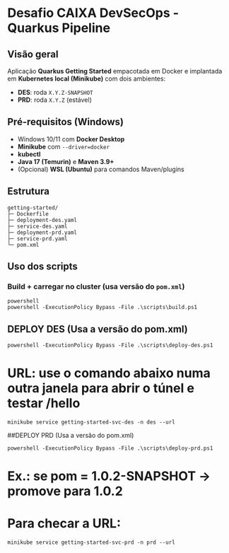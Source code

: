 # Desafio CAIXA DevSecOps - Quarkus Pipeline

## Visão geral
Aplicação **Quarkus Getting Started** empacotada em Docker e implantada em **Kubernetes local (Minikube)** com dois ambientes:
- **DES**: roda `X.Y.Z-SNAPSHOT`
- **PRD**: roda `X.Y.Z` (estável)

## Pré-requisitos (Windows)
- Windows 10/11 com **Docker Desktop**
- **Minikube** com `--driver=docker`
- **kubectl**
- **Java 17 (Temurin)** e **Maven 3.9+**
- (Opcional) **WSL (Ubuntu)** para comandos Maven/plugins

## Estrutura
```
getting-started/
├─ Dockerfile
├─ deployment-des.yaml
├─ service-des.yaml
├─ deployment-prd.yaml
├─ service-prd.yaml
└─ pom.xml
```

## Uso dos scripts

### Build + carregar no cluster (usa versão do `pom.xml`)
```
powershell
powershell -ExecutionPolicy Bypass -File .\scripts\build.ps1
```

## DEPLOY DES (Usa a versão do pom.xml)
```
powershell -ExecutionPolicy Bypass -File .\scripts\deploy-des.ps1
```
# URL: use o comando abaixo numa outra janela para abrir o túnel e testar /hello
```
minikube service getting-started-svc-des -n des --url
```

##DEPLOY PRD (Usa a versão do pom.xml)
```
powershell -ExecutionPolicy Bypass -File .\scripts\deploy-prd.ps1
```
# Ex.: se pom = 1.0.2-SNAPSHOT → promove para 1.0.2
# Para checar a URL:
```
minikube service getting-started-svc-prd -n prd --url
```

